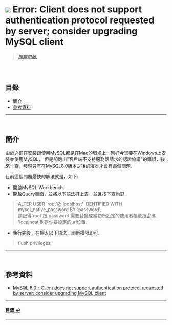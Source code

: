 # ![](https://drive.google.com/uc?id=10INx5_pkhMcYRdx_OO4rXNXxcsvPtBYq) Error: Client does not support authentication protocol requested by server; consider upgrading MySQL client
> ##### 問題記錄.

<br>

<!--ts-->
## 目錄
* [簡介](#簡介)
* [參考資料](#參考資料)
<!--te-->

---
<br>

## 簡介
由於之前在安裝跟使用MySQL都是在Mac的環境上，剛好今天要在Windows上安裝並使用MySQL，
但是卻跑出"客戶端不支持服務器請求的認證協議"的錯誤，後來一查，發現只有在MySQL8.0版本之後的版本才會有這個問題.

目前這個問題最快的解法就是，如下:
- 開啟MySQL Workbench.
- 開啟Query頁面，並將以下語法打上去，並且按下查詢鍵.
> ALTER USER 'root'@'localhost' IDENTIFIED WITH mysql_native_password BY 'password'; <br>
  > 請記得'root'跟'password'需要替換成當初所設定的使用者帳號跟密碼.<br>
  > 'localhost'則是你要設定的url位置.
- 執行完後，在輸入以下語法，刷新權限即可.
> flush privileges;

---
<br>

## 參考資料
* [MySQL 8.0 - Client does not support authentication protocol requested by server; consider upgrading MySQL client](https://stackoverflow.com/questions/50093144/mysql-8-0-client-does-not-support-authentication-protocol-requested-by-server) <br>

---
<!--ts-->
#### [目錄 ↩](#目錄)
<!--te-->
---
